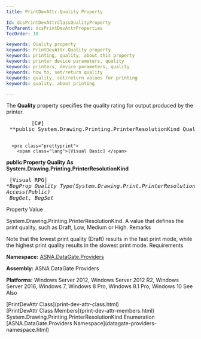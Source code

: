 ```yaml
---
title: PrintDevAttr.Quality Property

Id: dcsPrintDevAttrClassQualityProperty
TocParent: dcsPrintDevAttrProperties
TocOrder: 10

keywords: Quality property
keywords: PrintDevAttr.Quality property
keywords: printing, quality, about this property
keywords: printer device parameters, quality
keywords: printers, device parameters, quality
keywords: how to, set/return quality
keywords: quality, set/return values for printing
keywords: quality, about printing

---
```


The **Quality** property specifies the quality rating for output produced by the printer. 
<pre class="prettyprint">
        <span class="lang">[C#]</span>
 **public System.Drawing.Printing.PrinterResolutionKind Quality { get; set; }** 
      </pre>
      <pre class="prettyprint">
        <span class="lang">[Visual Basic] </span>
 **public Property Quality As System.Drawing.Printing.PrinterResolutionKind** 
      </pre>
      <pre class="prettyprint">
        <span class="lang">[Visual RPG]</span>
 **BegProp Quality Type(System.Drawing.Print.PrinterResolutionKind) Access(*Public) <br />      BegGet,    BegSet** 
      </pre>

Property Value

System.Drawing.Printing.PrinterResolutionKind. A value that defines the print quality, such as Draft, Low, Medium or High. 
Remarks

Note that the lowest print quality (Draft) results in the fast print mode, while the highest print quality results in the slowest print mode.
Requirements

**Namespace:** [ ASNA.DataGate.Providers](datagate-providers-namespace.html) 

**Assembly:** ASNA DataGate Providers

**Platforms:** Windows Server 2012, Windows Server 2012 R2, Windows Server 2016, Windows 7, Windows 8 Pro, Windows 8.1 Pro, Windows 10
See Also

<dl />
      [PrintDevAttr Class](print-dev-attr-class.html)
      <br />
      [PrintDevAttr Class Members](print-dev-attr-members.html)
      <br />System.Drawing.Printing.PrinterResolutionKind 
Enumeration
      <br />[ASNA.DataGate.Providers Namespace](datagate-providers-namespace.html)


